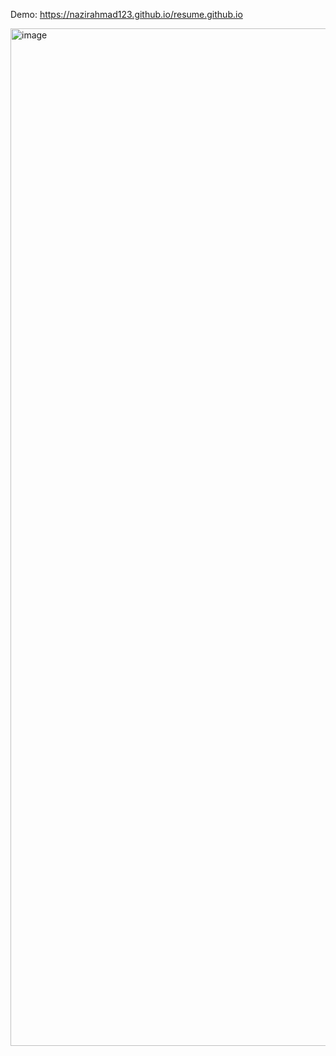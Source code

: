 Demo: https://nazirahmad123.github.io/resume.github.io


<img width="2756" height="1628" alt="image" src="https://github.com/user-attachments/assets/aa10abb3-b9df-4449-9b1d-c1b66ddeecfd" />

